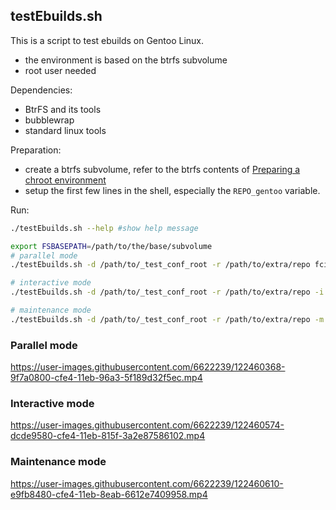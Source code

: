 ## testEbuilds.sh

This is a script to test ebuilds on Gentoo Linux.

- the environment is based on the btrfs subvolume
- root user needed

Dependencies:

- BtrFS and its tools
- bubblewrap
- standard linux tools

Preparation:

- create a btrfs subvolume, refer to the btrfs contents of [Preparing a chroot environment
](https://wiki.gentoo.org/wiki/Chroot_for_package_testing#Preparing_a_chroot_environment)
- setup the first few lines in the shell, especially the `REPO_gentoo` variable.

Run:

```bash
./testEbuilds.sh --help #show help message

export FSBASEPATH=/path/to/the/base/subvolume
# parallel mode
./testEbuilds.sh -d /path/to/_test_conf_root -r /path/to/extra/repo fcitx5-rime fcitx5-configtool fcitx5-gtk

# interactive mode
./testEbuilds.sh -d /path/to/_test_conf_root -r /path/to/extra/repo -i

# maintenance mode
./testEbuilds.sh -d /path/to/_test_conf_root -r /path/to/extra/repo -m
```

### Parallel mode

https://user-images.githubusercontent.com/6622239/122460368-9f7a0800-cfe4-11eb-96a3-5f189d32f5ec.mp4

### Interactive mode

https://user-images.githubusercontent.com/6622239/122460574-dcde9580-cfe4-11eb-815f-3a2e87586102.mp4

### Maintenance mode

https://user-images.githubusercontent.com/6622239/122460610-e9fb8480-cfe4-11eb-8eab-6612e7409958.mp4

